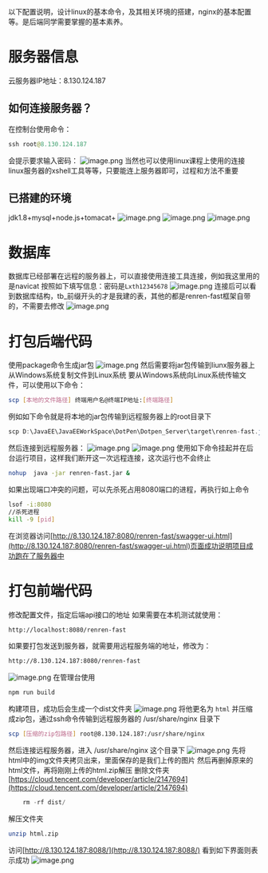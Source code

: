 以下配置说明，设计linux的基本命令，及其相关环境的搭建，nginx的基本配置等。是后端同学需要掌握的基本素养。
# 服务器信息
云服务器IP地址：8.130.124.187
## 如何连接服务器？
在控制台使用命令：
```kotlin
ssh root@8.130.124.187
```
会提示要求输入密码：
![image.png](../../images/毕业设计/01aedfe93222bd31d14f9d1e8aa67b47.png)
当然也可以使用linux课程上使用的连接linux服务器的xshell工具等等，只要能连上服务器即可，过程和方法不重要
## 已搭建的环境
jdk1.8+mysql+node.js+tomacat+
![image.png](../../images/毕业设计/5dd3411e735393b294445623874bf620.png)
![image.png](../../images/毕业设计/33642f0085f0ee4549601d96191fe7bf.png)
![image.png](../../images/毕业设计/2b4c09fbe2deabaf6ce328491cb9930e.png)
# 数据库
数据库已经部署在远程的服务器上，可以直接使用连接工具连接，例如我这里用的是navicat
按照如下填写信息：密码是`Lxth12345678`
![image.png](../../images/毕业设计/93428c7a983a6e833d53bc350b4f83e7.png)
连接后可以看到数据库结构，tb_前缀开头的才是我建的表，其他的都是renren-fast框架自带的，不需要去修改
![image.png](../../images/毕业设计/23c1dbfde6cc93b987105ad0b7820ed3.png)
# 打包后端代码
使用package命令生成jar包
![image.png](../../images/毕业设计/d2719e81bd0bbdfec37224074ec4154c.png)
然后需要将jar包传输到liunx服务器上
 从Windows系统复制文件到Linux系统
要从Windows系统向Linux系统传输文件，可以使用以下命令：
```bash
scp [本地的文件路径] 终端用户名@终端IP地址:[终端路径]
```
例如如下命令就是将本地的jar包传输到远程服务器上的root目录下
```java
scp D:\JavaEE\JavaEEWorkSpace\DotPen\Dotpen_Server\target\renren-fast.jar root@8.130.124.187:/root
```
然后连接到远程服务器：
![image.png](../../images/毕业设计/70fe2a22a832a460f4685bd7b22ca716.png)
![image.png](../../images/毕业设计/be72bff735ad2601a706c29319a1e9c5.png)
使用如下命令挂起并在后台运行项目，这样我们断开这一次远程连接，这次运行也不会终止
```bash
nohup  java -jar renren-fast.jar &
```
如果出现端口冲突的问题，可以先杀死占用8080端口的进程，再执行如上命令
```bash
lsof -i:8080
//杀死进程
kill -9 [pid]
```
在浏览器访问[http://8.130.124.187:8080/renren-fast/swagger-ui.html](http://8.130.124.187:8080/renren-fast/swagger-ui.html)页面成功说明项目成功跑在了服务器中

# 打包前端代码
修改配置文件，指定后端api接口的地址
如果需要在本机测试就使用：
```bash
http://localhost:8080/renren-fast
```
如果要打包发送到服务器，就需要用远程服务端的地址，修改为：
```bash
http://8.130.124.187:8080/renren-fast
```
![image.png](../../images/毕业设计/bc20c45893f8fcd2a09f8534696fca57.png)
在管理台使用
```bash
npm run build
```
构建项目，成功后会生成一个dist文件夹
![image.png](../../images/毕业设计/e580661671a52416fb4dd95ab67799cb.png)
将他更名为 `html` 并压缩成zip包，通过ssh命令传输到远程服务器的 /usr/share/nginx 目录下
```bash
scp [压缩的zip包路径] root@8.130.124.187:/usr/share/nginx
```
然后连接远程服务器，进入 /usr/share/nginx 这个目录下
![image.png](../../images/毕业设计/e7e016c7bbd5112c31850f36faedf87f.png)
先将html中的img文件夹拷贝出来，里面保存的是我们上传的图片
然后再删掉原来的html文件，再将刚刚上传的html.zip解压
删除文件夹
[https://cloud.tencent.com/developer/article/2147694](https://cloud.tencent.com/developer/article/2147694)
```java
    rm -rf dist/
```
解压文件夹
```bash
unzip html.zip
```
访问[http://8.130.124.187:8088/](http://8.130.124.187:8088/) 看到如下界面则表示成功
![image.png](../../images/毕业设计/19b5f585eca2b372e46a08d77e07449f.png)

